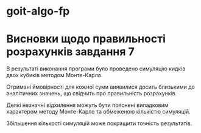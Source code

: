 # goit-algo-fp

# Висновки щодо правильності розрахунків завдання 7

В результаті виконання програми було проведено симуляцію кидків двох кубиків методом Монте-Карло.

Отримані ймовірності для кожної суми виявилися досить близькими до аналітичних значень, що свідчить про правильність розрахунків.

Деякі незначні відхилення можуть бути пояснені випадковим характером методу Монте-Карло та обмеженою кількістю симуляцій.

Збільшення кількості симуляцій може покращити точність результатів.